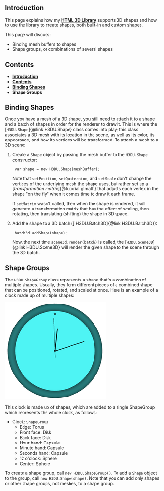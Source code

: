 <a id=Introduction></a>
## Introduction

This page explains how my [**HTML 3D Library**](http://peteroupc.github.io/html3dutil)
supports 3D shapes and how to use the library to create shapes, both built-in and custom
shapes.

This page will discuss:

* Binding mesh buffers to shapes
* Shape groups, or combinations of several shapes

<a id=Contents></a>
## Contents

- [**Introduction**](#Introduction)
- [**Contents**](#Contents)
- [**Binding Shapes**](#Binding_Shapes)
- [**Shape Groups**](#Shape_Groups)

<a id=Binding_Shapes></a>
## Binding Shapes

Once you have a mesh of a 3D shape, you still need to attach it to a shape
and a batch of shapes in order for the renderer to draw it. This is where
the [`H3DU.Shape`]{@link H3DU.Shape} class comes into
play; this class associates a 3D mesh with its location in the scene,
as well as its color, its appearance, and how its vertices will be transformed.
To attach a mesh to a 3D scene:

1. Create a `Shape` object by passing the mesh buffer to the `H3DU.Shape` constructor:

        var shape = new H3DU.Shape(meshBuffer);

    Note that `setPosition`, `setQuaternion`, and `setScale` don't change
the vertices of the underlying mesh the shape uses, but rather set up
a [_transformation matrix_]{@tutorial glmath} that adjusts each vertex
in the shape "on the fly" when it comes time to draw it each frame.

    If `setMatrix` wasn't called, then when the shape is rendered, it will generate
a transformation matrix that has the effect of scaling, then rotating,
then translating (shifting) the shape in 3D space.

3. Add the shape to a 3D batch ([`H3DU.Batch3D]{@link H3DU.Batch3D}):

        batch3d.addShape(shape);

    Now, the next time `scene3d.render(batch)` is called, the [`H3DU.Scene3D`]{@link H3DU.Scene3D} will render the
given shape to the scene through the 3D batch.

<a id=Shape_Groups></a>
## Shape Groups

The `H3DU.ShapeGroup` class represents a shape that's a combination of multiple shapes. Usually,
they form different pieces of a combined shape that can be positioned, rotated, and scaled
at once. Here is an example of a clock made up of multiple shapes:

![**Clock**](clock.png)

This clock is made up of shapes, which
are added to a single ShapeGroup which represents the whole clock, as follows:

* Clock: `ShapeGroup`
    * Edge: Torus
    * Front face: Disk
    * Back face: Disk
    * Hour hand: Capsule
    * Minute hand: Capsule
    * Seconds hand: Capsule
    * 12 o'clock: Sphere
    * Center: Sphere

To create a shape group, call `new H3DU.ShapeGroup()`. To add a `Shape` object to the group,
call `new H3DU.Shape(shape)`. Note that you can add only shapes or other shape groups, not meshes,
to a shape group.
